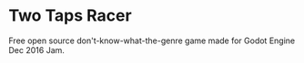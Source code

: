 # Two Taps Racer
Free open source don't-know-what-the-genre game made for Godot Engine Dec 2016 Jam.

